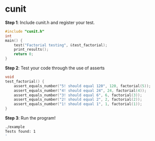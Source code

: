 # cunit

**Step 1**: 
Include cunit.h and register your test.
```c
#include "cunit.h"
int                                            
main() {
    test("Factorial testing", &test_factorial);
    print_results();
    return 0;
}
```
**Step 2**: 
Test your code through the use of asserts
```c
void                                                               
test_factorial() {
    assert_equals_number("5! should equal 120", 120, factorial(5));
    assert_equals_number("4! should equal 24", 24, factorial(4));
    assert_equals_number("3! should equal 6", 6, factorial(3));
    assert_equals_number("2! should equal 2", 2, factorial(2));
    assert_equals_number("1! should equal 1", 1, factorial(1));
}
```
**Step 3**:
Run the program!
```bash
./example
Tests found: 1
'
```
